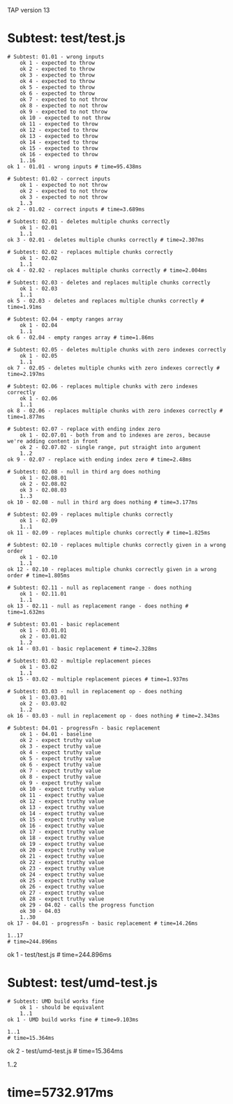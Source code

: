 TAP version 13
# Subtest: test/test.js
    # Subtest: 01.01 - wrong inputs
        ok 1 - expected to throw
        ok 2 - expected to throw
        ok 3 - expected to throw
        ok 4 - expected to throw
        ok 5 - expected to throw
        ok 6 - expected to throw
        ok 7 - expected to not throw
        ok 8 - expected to not throw
        ok 9 - expected to not throw
        ok 10 - expected to not throw
        ok 11 - expected to throw
        ok 12 - expected to throw
        ok 13 - expected to throw
        ok 14 - expected to throw
        ok 15 - expected to throw
        ok 16 - expected to throw
        1..16
    ok 1 - 01.01 - wrong inputs # time=95.438ms
    
    # Subtest: 01.02 - correct inputs
        ok 1 - expected to not throw
        ok 2 - expected to not throw
        ok 3 - expected to not throw
        1..3
    ok 2 - 01.02 - correct inputs # time=3.689ms
    
    # Subtest: 02.01 - deletes multiple chunks correctly
        ok 1 - 02.01
        1..1
    ok 3 - 02.01 - deletes multiple chunks correctly # time=2.307ms
    
    # Subtest: 02.02 - replaces multiple chunks correctly
        ok 1 - 02.02
        1..1
    ok 4 - 02.02 - replaces multiple chunks correctly # time=2.004ms
    
    # Subtest: 02.03 - deletes and replaces multiple chunks correctly
        ok 1 - 02.03
        1..1
    ok 5 - 02.03 - deletes and replaces multiple chunks correctly # time=1.91ms
    
    # Subtest: 02.04 - empty ranges array
        ok 1 - 02.04
        1..1
    ok 6 - 02.04 - empty ranges array # time=1.86ms
    
    # Subtest: 02.05 - deletes multiple chunks with zero indexes correctly
        ok 1 - 02.05
        1..1
    ok 7 - 02.05 - deletes multiple chunks with zero indexes correctly # time=2.197ms
    
    # Subtest: 02.06 - replaces multiple chunks with zero indexes correctly
        ok 1 - 02.06
        1..1
    ok 8 - 02.06 - replaces multiple chunks with zero indexes correctly # time=1.877ms
    
    # Subtest: 02.07 - replace with ending index zero
        ok 1 - 02.07.01 - both from and to indexes are zeros, because we're adding content in front
        ok 2 - 02.07.02 - single range, put straight into argument
        1..2
    ok 9 - 02.07 - replace with ending index zero # time=2.48ms
    
    # Subtest: 02.08 - null in third arg does nothing
        ok 1 - 02.08.01
        ok 2 - 02.08.02
        ok 3 - 02.08.03
        1..3
    ok 10 - 02.08 - null in third arg does nothing # time=3.177ms
    
    # Subtest: 02.09 - replaces multiple chunks correctly
        ok 1 - 02.09
        1..1
    ok 11 - 02.09 - replaces multiple chunks correctly # time=1.825ms
    
    # Subtest: 02.10 - replaces multiple chunks correctly given in a wrong order
        ok 1 - 02.10
        1..1
    ok 12 - 02.10 - replaces multiple chunks correctly given in a wrong order # time=1.805ms
    
    # Subtest: 02.11 - null as replacement range - does nothing
        ok 1 - 02.11.01
        1..1
    ok 13 - 02.11 - null as replacement range - does nothing # time=1.632ms
    
    # Subtest: 03.01 - basic replacement
        ok 1 - 03.01.01
        ok 2 - 03.01.02
        1..2
    ok 14 - 03.01 - basic replacement # time=2.328ms
    
    # Subtest: 03.02 - multiple replacement pieces
        ok 1 - 03.02
        1..1
    ok 15 - 03.02 - multiple replacement pieces # time=1.937ms
    
    # Subtest: 03.03 - null in replacement op - does nothing
        ok 1 - 03.03.01
        ok 2 - 03.03.02
        1..2
    ok 16 - 03.03 - null in replacement op - does nothing # time=2.343ms
    
    # Subtest: 04.01 - progressFn - basic replacement
        ok 1 - 04.01 - baseline
        ok 2 - expect truthy value
        ok 3 - expect truthy value
        ok 4 - expect truthy value
        ok 5 - expect truthy value
        ok 6 - expect truthy value
        ok 7 - expect truthy value
        ok 8 - expect truthy value
        ok 9 - expect truthy value
        ok 10 - expect truthy value
        ok 11 - expect truthy value
        ok 12 - expect truthy value
        ok 13 - expect truthy value
        ok 14 - expect truthy value
        ok 15 - expect truthy value
        ok 16 - expect truthy value
        ok 17 - expect truthy value
        ok 18 - expect truthy value
        ok 19 - expect truthy value
        ok 20 - expect truthy value
        ok 21 - expect truthy value
        ok 22 - expect truthy value
        ok 23 - expect truthy value
        ok 24 - expect truthy value
        ok 25 - expect truthy value
        ok 26 - expect truthy value
        ok 27 - expect truthy value
        ok 28 - expect truthy value
        ok 29 - 04.02 - calls the progress function
        ok 30 - 04.03
        1..30
    ok 17 - 04.01 - progressFn - basic replacement # time=14.26ms
    
    1..17
    # time=244.896ms
ok 1 - test/test.js # time=244.896ms

# Subtest: test/umd-test.js
    # Subtest: UMD build works fine
        ok 1 - should be equivalent
        1..1
    ok 1 - UMD build works fine # time=9.103ms
    
    1..1
    # time=15.364ms
ok 2 - test/umd-test.js # time=15.364ms

1..2
# time=5732.917ms
